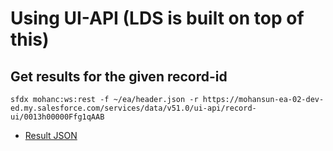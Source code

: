 # Using UI-API (LDS is built on top of this) 


## Get results for the given record-id
```
sfdx mohanc:ws:rest -f ~/ea/header.json -r https://mohansun-ea-02-dev-ed.my.salesforce.com/services/data/v51.0/ui-api/record-ui/0013h00000Ffg1qAAB 

```

- [Result JSON](./0013h00000Ffg1qAAB.json)
